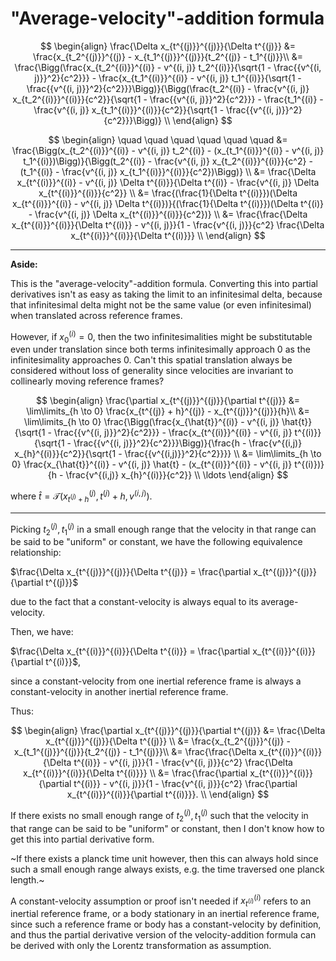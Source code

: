# "Average-velocity"-addition formula

$$
\begin{align}
\frac{\Delta x_{t^{(j)}}^{(j)}}{\Delta t^{(j)}} &= \frac{x_{t_2^{(j)}}^{(j)} - x_{t_1^{(j)}}^{(j)}}{t_2^{(j)} - t_1^{(j)}}\\
&= \frac{\Bigg(\frac{x_{t_2^{(i)}}^{(i)} - v^{(i, j)} t_2^{(i)}}{\sqrt{1 - \frac{{v^{(i, j)}}^2}{c^2}}} - \frac{x_{t_1^{(i)}}^{(i)} - v^{(i, j)} t_1^{(i)}}{\sqrt{1 - \frac{{v^{(i, j)}}^2}{c^2}}}\Bigg)}{\Bigg(\frac{t_2^{(i)} - \frac{v^{(i, j)} x_{t_2^{(i)}}^{(i)}}{c^2}}{\sqrt{1 - \frac{{v^{(i, j)}}^2}{c^2}}} - \frac{t_1^{(i)} - \frac{v^{(i, j)} x_{t_1^{(i)}}^{(i)}}{c^2}}{\sqrt{1 - \frac{{v^{(i, j)}}^2}{c^2}}}\Bigg)} \\
\end{align}
$$

$$
\begin{align}
\quad \quad \quad \quad \quad \quad &= \frac{\Bigg(x_{t_2^{(i)}}^{(i)} - v^{(i, j)} t_2^{(i)} - (x_{t_1^{(i)}}^{(i)} - v^{(i, j)} t_1^{(i)})\Bigg)}{\Bigg(t_2^{(i)} - \frac{v^{(i, j)} x_{t_2^{(i)}}^{(i)}}{c^2} - (t_1^{(i)} - \frac{v^{(i, j)} x_{t_1^{(i)}}^{(i)}}{c^2})\Bigg)} \\
&= \frac{\Delta x_{t^{(i)}}^{(i)} - v^{(i, j)} \Delta t^{(i)}}{\Delta t^{(i)} - \frac{v^{(i, j)} \Delta x_{t^{(i)}}^{(i)}}{c^2}} \\
&= \frac{(\frac{1}{\Delta t^{(i)}})(\Delta x_{t^{(i)}}^{(i)} - v^{(i, j)} \Delta t^{(i)})}{(\frac{1}{\Delta t^{(i)}})(\Delta t^{(i)} - \frac{v^{(i, j)} \Delta x_{t^{(i)}}^{(i)}}{c^2})} \\
&= \frac{\frac{\Delta x_{t^{(i)}}^{(i)}}{\Delta t^{(i)}} - v^{(i, j)}}{1 - \frac{v^{(i, j)}}{c^2} \frac{\Delta x_{t^{(i)}}^{(i)}}{\Delta t^{(i)}}} \\
\end{align}
$$

---

**Aside:**

This is the "average-velocity"-addition formula. Converting this into partial derivatives isn't as easy as taking the limit to an infinitesimal delta, because that infinitesimal delta might not be the same value (or even infinitesimal) when translated across reference frames.

However, if $x_{0}^{(i)} = 0$, then the two infinitesimalities might be substitutable even under translation since both terms infinitesimally approach $0$ as the infinitesimality approaches $0$. Can't this spatial translation always be considered without loss of generality since velocities are invariant to collinearly moving reference frames?

$$
\begin{align}
\frac{\partial x_{t^{(j)}}^{(j)}}{\partial t^{(j)}} &= \lim\limits_{h \to 0} \frac{x_{t^{(j)} + h}^{(j)} - x_{t^{(j)}}^{(j)}}{h}\\
&= \lim\limits_{h \to 0} \frac{\Bigg(\frac{x_{\hat{t}}^{(i)} - v^{(i, j)} \hat{t}}{\sqrt{1 - \frac{{v^{(i, j)}}^2}{c^2}}} - \frac{x_{t^{(i)}}^{(i)} - v^{(i, j)} t^{(i)}}{\sqrt{1 - \frac{{v^{(i, j)}}^2}{c^2}}}\Bigg)}{\frac{h - \frac{v^{(i,j)} x_{h}^{(i)}}{c^2}}{\sqrt{1 - \frac{{v^{(i,j)}}^2}{c^2}}}} \\
&= \lim\limits_{h \to 0} \frac{x_{\hat{t}}^{(i)} - v^{(i, j)} \hat{t} - (x_{t^{(i)}}^{(i)} - v^{(i, j)} t^{(i)})}{h - \frac{v^{(i,j)} x_{h}^{(i)}}{c^2}} \\
\ldots
\end{align}
$$

where $\hat{t} = \mathcal{T}(x_{t^{(j)} + h}^{(j)}, t^{(j)} + h, v^{(i,j)})$.

---

Picking $t_2^{(j)}, t_1^{(j)}$ in a small enough range that the velocity in that range can be said to be "uniform" or constant, we have the following equivalence relationship:

$\frac{\Delta x_{t^{(j)}}^{(j)}}{\Delta t^{(j)}} = \frac{\partial x_{t^{(j)}}^{(j)}}{\partial t^{(j)}}$

due to the fact that a constant-velocity is always equal to its average-velocity.

Then, we have:

$\frac{\Delta x_{t^{(i)}}^{(i)}}{\Delta t^{(i)}} = \frac{\partial x_{t^{(i)}}^{(i)}}{\partial t^{(i)}}$,

since a constant-velocity from one inertial reference frame is always a constant-velocity in another inertial reference frame.

Thus:

$$
\begin{align}
\frac{\partial x_{t^{(j)}}^{(j)}}{\partial t^{(j)}} &= \frac{\Delta x_{t^{(j)}}^{(j)}}{\Delta t^{(j)}} \\
&= \frac{x_{t_2^{(j)}}^{(j)} - x_{t_1^{(j)}}^{(j)}}{t_2^{(j)} - t_1^{(j)}}\\
&= \frac{\frac{\Delta x_{t^{(i)}}^{(i)}}{\Delta t^{(i)}} - v^{(i, j)}}{1 - \frac{v^{(i, j)}}{c^2} \frac{\Delta x_{t^{(i)}}^{(i)}}{\Delta t^{(i)}}} \\
&= \frac{\frac{\partial x_{t^{(i)}}^{(i)}}{\partial t^{(i)}} - v^{(i, j)}}{1 - \frac{v^{(i, j)}}{c^2} \frac{\partial x_{t^{(i)}}^{(i)}}{\partial t^{(i)}}}. \\
\end{align}
$$

If there exists no small enough range of $t_2^{(j)}, t_1^{(j)}$ such that the velocity in that range can be said to be "uniform" or constant, then I don't know how to get this into partial derivative form.

~If there exists a planck time unit however, then this can always hold since such a small enough range always exists, e.g. the time traversed one planck length.~

A constant-velocity assumption or proof isn't needed if $x_{t^{(i)}}^{(i)}$ refers to an inertial reference frame, or a body stationary in an inertial reference frame, since such a reference frame or body has a constant-velocity by definition, and thus the partial derivative version of the velocity-addition formula can be derived with only the Lorentz transformation as assumption.


